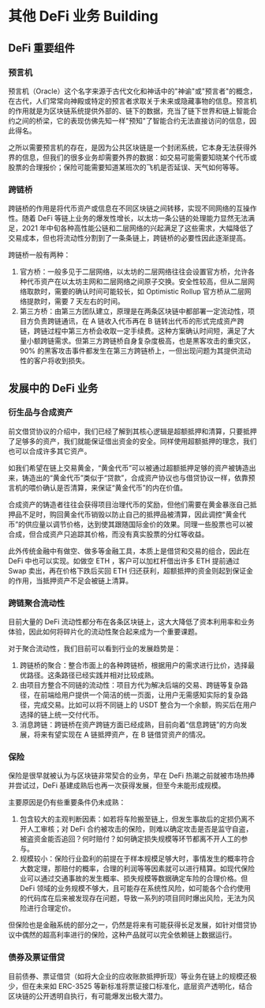 # 其他 DeFi 业务 Building

## DeFi 重要组件

### 预言机
预言机（Oracle）这个名字来源于古代文化和神话中的"神谕"或"预言者"的概念，在古代，人们常常向神殿或特定的预言者求取关于未来或隐藏事物的信息。预言机的作用就是为区块链系统提供外部的、链下的数据，充当了链下世界和链上智能合约之间的桥梁，它的表现仿佛先知一样"预知"了智能合约无法直接访问的信息，因此得名。

之所以需要预言机的存在，是因为公共区块链是一个封闭系统，它本身无法获得外界的信息，但我们的很多业务却需要外界的数据：如交易可能需要知晓某个代币或股票的合理报价；保险可能需要知道某班次的飞机是否延误、天气如何等等。

### 跨链桥
跨链桥的作用是将代币资产或信息在不同区块链之间转移，实现不同网络的互操作性。随着 DeFi 等链上业务的爆发性增长，以太坊一条公链的处理能力显然无法满足，2021 年中旬各种高性能公链和二层网络的兴起满足了这些需求，大幅降低了交易成本，但也将流动性分割到了一条条链上，跨链桥的必要性因此逐渐提高。

跨链桥一般有两种：
1. 官方桥：一般多见于二层网络，以太坊的二层网络往往会设置官方桥，允许各种代币资产在以太坊主网和二层网络之间原子交换。安全性较高，但从二层网络取款时，需要的确认时间可能较长，如 Optimistic Rollup 官方桥从二层网络提款时，需要 7 天左右的时间。
2. 第三方桥：由第三方团队建立，原理是在两条区块链中都部署一定流动性，项目方负责跨链通讯，在 A 链收入代币再在 B 链转出代币的形式完成资产跨链，跨链过程中第三方桥会收取一定手续费。这种方案确认时间短，满足了大量小额跨链需求。但第三方跨链桥自身复杂度极高，也是黑客攻击的重灾区，90% 的黑客攻击事件都发生在第三方跨链桥上，一但出现问题为其提供流动性的客户将收到损失。

## 发展中的 DeFi 业务

### 衍生品与合成资产

前文借贷协议的介绍中，我们已经了解到其核心逻辑是超额抵押和清算，只要抵押了足够多的资产，我们就能保证借出资金的安全。同样使用超额抵押的理念，我们也可以合成许多其它资产。

如我们希望在链上交易黄金，“黄金代币”可以被通过超额抵押足够的资产被铸造出来，铸造出的“黄金代币”类似于“贷款”，合成资产协议也与借贷协议一样，依靠预言机的喂价确认是否清算，来保证“黄金代币”的内在价值。

合成资产的铸造者往往会获得项目治理代币的奖励，但他们需要在黄金暴涨自己抵押品不足时，购回黄金代币销毁以防止自己的抵押品被清算，因此调控“黄金代币”的供应量以调节价格，达到使其跟随国际金价的效果。同理一些股票也可以被合成，但合成资产只追踪其价格，而没有真实股票的分红等收益。

此外传统金融中有做空、做多等金融工具，本质上是借贷和交易的组合，因此在 DeFi 中也可以实现。如做空 ETH ，客户可以加杠杆借出许多 ETH 提前通过 Swap 卖出，再在价格下跌后买回 ETH 归还获利，超额抵押的资金则起到保证金的作用，当抵押资产不足会被链上清算。

### 跨链聚合流动性
目前大量的 DeFi 流动性都分布在各条区块链上，这大大降低了资本利用率和业务体验，因此如何将碎片化的流动性聚合起来成为一个重要课题。

对于聚合流动性，我们目前可以看到行业的发展趋势是：

1. 跨链桥的聚合：整合市面上的各种跨链桥，根据用户的需求进行比价，选择最优路径。这条路径已经实践并相对比较成熟。
2. 由项目方整合不同链的流动性：项目方代为解决后端的交易、跨链等复杂路径，在前端给用户提供一个简洁的统一页面，让用户无需感知实际的复杂路径，完成交易。比如可以将不同链上的 USDT 整合为一个余额，购买后在用户选择的链上统一交付代币。
3. 消息跨链：跨链桥在资产跨链方面已经成熟，目前向着“信息跨链”的方向发展，将来有望实现在 A 链抵押资产，在 B 链借贷资产的情况。
### 保险

保险是很早就被认为与区块链非常契合的业务，早在 DeFi 热潮之前就被市场热捧并尝试过，DeFi 基建成熟后也再一次获得发展，但至今未能形成规模。

主要原因是仍有些重要条件仍未成熟：

1. 包含较大的主观判断因素：如若将车险搬至链上，但发生事故后的定损仍离不开人工审核；对 DeFi 合约被攻击的保险，则难以确定攻击是否是监守自盗，被盗资金能否追回？何时赔付？如何确定损失规模等环节都离不开人工的参与。
2. 规模较小：保险行业盈利的前提在于样本规模足够大时，事情发生的概率符合大数定理，那赔付的概率，合理的利润等等因素就可以进行精算。如现代保险业可以通过交通事故的发生概率、损失规模等数据确定车险的合理价格。但 DeFi 领域的业务规模不够大，且可能存在系统性风险，如可能各个合约使用的代码库在后来被发现存在问题，导致一系列的项目同时爆出风险，无法为风险进行合理定价。
   
但保险也是金融系统的部分之一，仍然是将来有可能获得长足发展，如针对借贷协议中偶然的超高利率进行的保险，这种产品就可以完全依赖链上数据运行。

### 债券及票证借贷

目前债券、票证借贷（如将大企业的应收账款抵押折现）等业务在链上的规模还极少，但在未来如 ERC-3525 等新标准将票证接口标准化，底层资产透明化，结合区块链的公开透明自执行，有可能爆发出极大潜力。